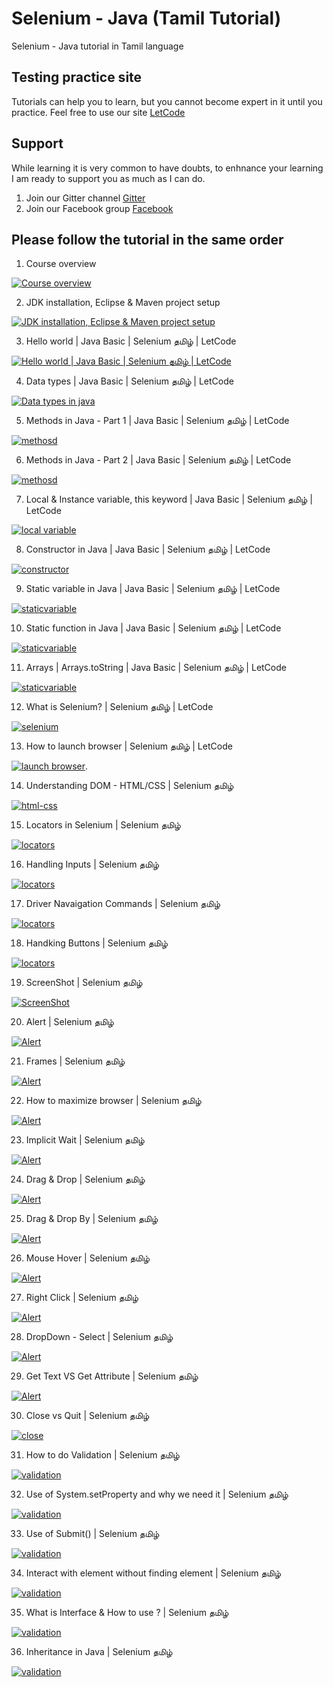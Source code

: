 # Selenium - Java (Tamil Tutorial)

Selenium - Java tutorial in Tamil language

## Testing practice site

Tutorials can help you to learn, but you cannot become expert in it until you practice.
Feel free to use our site [LetCode](https://letcode.in)

## Support

While learning it is very common to have doubts, to enhnance your learning I am ready to support you as much as I can do.

1. Join our Gitter channel
   [Gitter](https://gitter.im/letcode-selenium/)
2. Join our Facebook group
   [Facebook](https://www.facebook.com/groups/letcode)

## Please follow the tutorial in the same order

1. Course overview

[![Course overview](https://raw.githubusercontent.com/ortoniKC/selenium-tamil-youtube/images/images/selenium-java-tamil.png)](https://youtu.be/SCn5rkS8xpY)

2. JDK installation, Eclipse & Maven project setup

[![JDK installation, Eclipse & Maven project setup](https://raw.githubusercontent.com/ortoniKC/selenium-tamil-youtube/images/images/selenium-maven-tamil.png)](https://youtu.be/3ISUDnyjUOs)

3. Hello world | Java Basic | Selenium தமிழ் | LetCode

[![Hello world | Java Basic | Selenium தமிழ் | LetCode](https://raw.githubusercontent.com/ortoniKC/selenium-tamil-youtube/images/images/Hello-world-%20Java%20Basic-Selenium%20%E0%AE%A4%E0%AE%AE%E0%AE%BF%E0%AE%B4%E0%AF%8D-LetCode.png)](https://youtu.be/3ISUDnyjUOs)

4. Data types | Java Basic | Selenium தமிழ் | LetCode

[![Data types in java](https://raw.githubusercontent.com/ortoniKC/selenium-tamil-youtube/images/images/datatypes.png)](https://youtu.be/2YWU9RNDz9o)

5. Methods in Java - Part 1 | Java Basic | Selenium தமிழ் | LetCode

[![methosd](https://raw.githubusercontent.com/ortoniKC/selenium-tamil-youtube/images/images/methodsinjava.png)](https://youtu.be/zIN8y6uhmhU)

6. Methods in Java - Part 2 | Java Basic | Selenium தமிழ் | LetCode

[![methosd](https://raw.githubusercontent.com/ortoniKC/selenium-tamil-youtube/images/images/javamethods.png)](https://youtu.be/gZEvd-5bIsU)

7. Local & Instance variable, this keyword | Java Basic | Selenium தமிழ் | LetCode

[![local variable](https://raw.githubusercontent.com/ortoniKC/selenium-tamil-youtube/images/images/local%20and%20instance%20variable%20in%20java.png)](https://youtu.be/RRQBFqTOiZw)

8. Constructor in Java | Java Basic | Selenium தமிழ் | LetCode

[![constructor](https://raw.githubusercontent.com/ortoniKC/selenium-tamil-youtube/images/images/javaconstructor.png)](https://youtu.be/h5wMknZzcy4)

9. Static variable in Java | Java Basic | Selenium தமிழ் | LetCode

[![staticvariable](https://raw.githubusercontent.com/ortoniKC/selenium-tamil-youtube/images/images/staticvariablejava.png)](https://youtu.be/ibevmIdjvDI)

10. Static function in Java | Java Basic | Selenium தமிழ் | LetCode

[![staticvariable](https://raw.githubusercontent.com/ortoniKC/selenium-tamil-youtube/images/images/9.png)](https://youtu.be/HzhJeSyhUhQ)

11. Arrays | Arrays.toString | Java Basic | Selenium தமிழ் | LetCode

[![staticvariable](https://raw.githubusercontent.com/ortoniKC/selenium-tamil-youtube/images/images/10.png)](https://youtu.be/CE6Ikhr0StU)

12. What is Selenium? | Selenium தமிழ் | LetCode

[![selenium](https://raw.githubusercontent.com/ortoniKC/selenium-tamil-youtube/images/images/what%20is%20selenium.png)](https://youtu.be/Uy5ieVnescU)

13. How to launch browser | Selenium தமிழ் | LetCode

[![launch browser](https://raw.githubusercontent.com/ortoniKC/selenium-tamil-youtube/images/images/12.png)](https://youtu.be/iWRDB-EDmE4).

14. Understanding DOM - HTML/CSS | Selenium தமிழ்

[![html-css](https://raw.githubusercontent.com/ortoniKC/selenium-tamil-youtube/images/images/13.png)](https://youtu.be/RRdY20_GuBg)

15. Locators in Selenium | Selenium தமிழ்

[![locators](https://raw.githubusercontent.com/ortoniKC/selenium-tamil-youtube/images/images/15.png)](https://youtu.be/qhBZgUwEtl8)

16. Handling Inputs | Selenium தமிழ்

[![locators](https://raw.githubusercontent.com/ortoniKC/selenium-tamil-youtube/images/images/16.png)](https://youtu.be/ZT-IeKZiy5s)

17. Driver Navaigation Commands | Selenium தமிழ்

[![locators](https://raw.githubusercontent.com/ortoniKC/selenium-tamil-youtube/images/images/17.png)](https://youtu.be/zXzdIhjAY-k)

18. Handking Buttons | Selenium தமிழ்

[![locators](https://raw.githubusercontent.com/ortoniKC/selenium-tamil-youtube/images/images/18.png)](https://youtu.be/ovImXEsKz1M)

19. ScreenShot | Selenium தமிழ்

[![ScreenShot](https://raw.githubusercontent.com/ortoniKC/selenium-tamil-youtube/images/images/19.png)](https://youtu.be/QG3Byn8Dcw8)

20. Alert | Selenium தமிழ்

[![Alert](https://raw.githubusercontent.com/ortoniKC/selenium-tamil-youtube/images/images/20.png)](https://youtu.be/KOiSz_50rIU)

21. Frames | Selenium தமிழ்

[![Alert](https://raw.githubusercontent.com/ortoniKC/selenium-tamil-youtube/images/images/21.png)](https://youtu.be/TPolii6kKWo)

22. How to maximize browser | Selenium தமிழ்

[![Alert](https://raw.githubusercontent.com/ortoniKC/selenium-tamil-youtube/images/images/22.png)](https://youtu.be/KCPXfBXYxuc)

23. Implicit  Wait | Selenium தமிழ்

[![Alert](https://raw.githubusercontent.com/ortoniKC/selenium-tamil-youtube/images/images/23.png)](https://youtu.be/JyBAAsbYxXM)

24. Drag & Drop | Selenium தமிழ்

[![Alert](https://raw.githubusercontent.com/ortoniKC/selenium-tamil-youtube/images/images/24.png)](https://youtu.be/0YPbAlPHj9I)

25. Drag & Drop By | Selenium தமிழ்

[![Alert](https://raw.githubusercontent.com/ortoniKC/selenium-tamil-youtube/images/images/25.png)](https://youtu.be/DnXlb8Toz8Q)

26. Mouse Hover | Selenium தமிழ்

[![Alert](https://raw.githubusercontent.com/ortoniKC/selenium-tamil-youtube/images/images/26.png)](https://youtu.be/jKrtxk1huPQ)

27. Right Click | Selenium தமிழ்

[![Alert](https://raw.githubusercontent.com/ortoniKC/selenium-tamil-youtube/images/images/27.png)](https://youtu.be/lxtdubVKquA)

28. DropDown - Select | Selenium தமிழ்

[![Alert](https://raw.githubusercontent.com/ortoniKC/selenium-tamil-youtube/images/images/28.png)](https://youtu.be/AePUqXdnJUo)

29. Get Text VS Get Attribute | Selenium தமிழ்

[![Alert](https://raw.githubusercontent.com/ortoniKC/selenium-tamil-youtube/images/images/29.png)](https://youtu.be/QX4sXw_q2yc)

30. Close vs Quit | Selenium தமிழ்

[![close](https://raw.githubusercontent.com/ortoniKC/selenium-tamil-youtube/images/images/30.png)](https://youtu.be/QX4sXw_q2yc)

31. How to do Validation | Selenium தமிழ்

[![validation](https://raw.githubusercontent.com/ortoniKC/selenium-tamil-youtube/images/images/31.jpg)](https://youtu.be/fN9XYn8lW6U)

32. Use of System.setProperty and why we need it | Selenium தமிழ்

[![validation](https://raw.githubusercontent.com/ortoniKC/selenium-tamil-youtube/images/images/32.png)](https://youtu.be/dKhIc-lV00s)

33. Use of Submit() | Selenium தமிழ்

[![validation](https://raw.githubusercontent.com/ortoniKC/selenium-tamil-youtube/images/images/33.png)](https://youtu.be/jFaQv0zkQYA)

34. Interact with element without finding element | Selenium தமிழ்

[![validation](https://raw.githubusercontent.com/ortoniKC/selenium-tamil-youtube/images/images/34.png)](https://youtu.be/Jzw841nMva4)

35. What is Interface & How to use ? | Selenium தமிழ்

[![validation](https://raw.githubusercontent.com/ortoniKC/selenium-tamil-youtube/images/images/35.png)](https://youtu.be/-I8eK19k39A)

36. Inheritance in Java | Selenium தமிழ்

[![validation](https://raw.githubusercontent.com/ortoniKC/selenium-tamil-youtube/images/images/36.png)](https://youtu.be/HHUQAQbo8fE)


